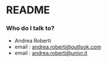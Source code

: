 # README #

### Who do I talk to? ###

* Andrea Roberti
* email : andrea.roberti@outlook.com 
* email : andrea.roberti@univr.it
